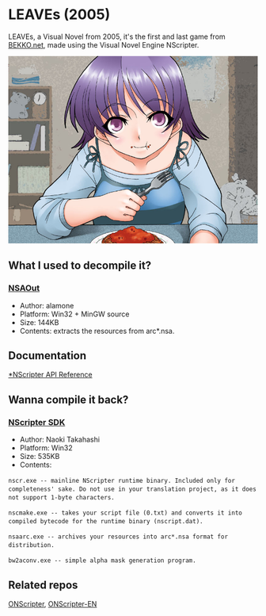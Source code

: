 
# LEAVEs (2005)

LEAVEs, a Visual Novel from 2005, it's the first and last game from [BEKKO.net](https://vndb.org/p576), made using the Visual Novel Engine NScripter.

![Scene from the game.](https://github.com/4k0/LEAVEs/blob/main/arc/event/event05a.jpg)

## What I used to decompile it?

###  [NSAOut](http://nscripter.insani.org/downloads/nsaout.zip) 
- Author: alamone
-  Platform: Win32 + MinGW source
- Size: 144KB
- Contents: extracts the resources from arc*.nsa.

## Documentation

[*NScripter API Reference](https://kaisernet.org/onscripter/api/NScrAPI-framed.html)

## Wanna compile it back?
### [NScripter SDK](http://nscripter.insani.org/downloads/nscr_sdk.zip)
- Author: Naoki Takahashi
- Platform: Win32
- Size: 535KB
- Contents:
  
```nscr.exe -- mainline NScripter runtime binary. Included only for completeness' sake. Do not use in your translation project, as it does not support 1-byte characters.```

```nscmake.exe -- takes your script file (0.txt) and converts it into compiled bytecode for the runtime binary (nscript.dat).```

```nsaarc.exe -- archives your resources into arc*.nsa format for distribution.```

```bw2aconv.exe -- simple alpha mask generation program.```

## Related repos
[ONScripter](https://github.com/insani-org/onscripter-insani),
[ONScripter-EN](https://github.com/Galladite27/ONScripter-en)

